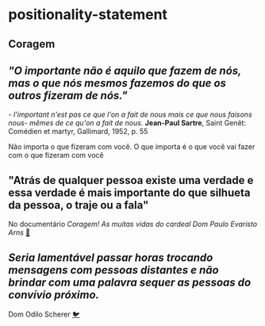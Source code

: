 # positionality-statement

## Coragem

## *"O importante não é aquilo que fazem de nós, mas o que nós mesmos fazemos do que os outros fizeram de nós."* 

*- l'important n'est pas ce que l'on a fait de nous mais ce que nous faisons nous- mêmes de ce qu'on a fait de nous.* **Jean-Paul Sartre**, Saint Genêt: Comédien et martyr, Gallimard, 1952, p. 55

Não importa o que fizeram com você. O que importa é o que você vai fazer com o que fizeram com você

## "Atrás de qualquer pessoa existe uma verdade e essa verdade é mais importante do que silhueta da pessoa, o traje ou a fala"

No documentário *Coragem! As muitas vidas do cardeal Dom Paulo Evaristo Arns* [🎥](https://youtu.be/3bWv54ecQ8A?t=2347)

## *Seria lamentável passar horas trocando mensagens com pessoas distantes e não brindar com uma palavra sequer as pessoas do convívio próximo.*

Dom Odilo Scherer [🐦](https://twitter.com/DomOdiloScherer/status/93324191868272641)

